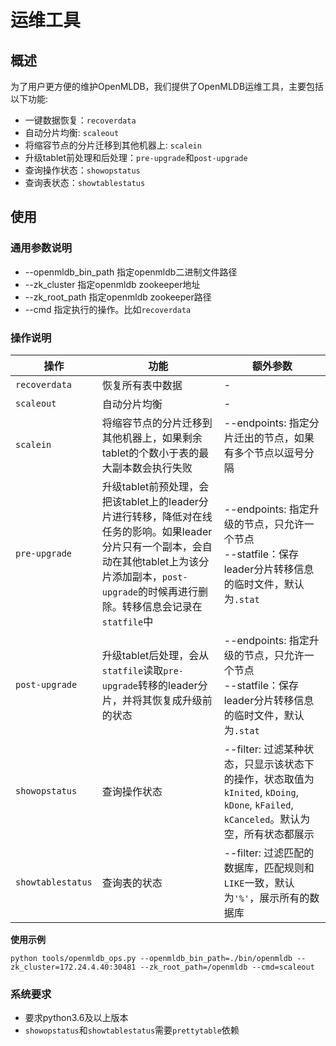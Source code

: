 # 运维工具

## 概述

为了用户更方便的维护OpenMLDB，我们提供了OpenMLDB运维工具，主要包括以下功能:
- 一键数据恢复：`recoverdata`
- 自动分片均衡: `scaleout`
- 将缩容节点的分片迁移到其他机器上: `scalein`
- 升级tablet前处理和后处理：`pre-upgrade`和`post-upgrade`
- 查询操作状态：`showopstatus`
- 查询表状态：`showtablestatus`

## 使用
### 通用参数说明
- --openmldb_bin_path 指定openmldb二进制文件路径
- --zk_cluster 指定openmldb zookeeper地址
- --zk_root_path 指定openmldb zookeeper路径
- --cmd 指定执行的操作。比如`recoverdata`

### 操作说明

| 操作                | 功能                                                                                                                                | 额外参数                                                                                                |
|-------------------|-----------------------------------------------------------------------------------------------------------------------------------|-----------------------------------------------------------------------------------------------------|
| `recoverdata`     | 恢复所有表中数据                                                                                                                          | -                                                                                                   |
| `scaleout`        | 自动分片均衡                                                                                                                            | -                                                                                                   |
| `scalein`         | 将缩容节点的分片迁移到其他机器上，如果剩余tablet的个数小于表的最大副本数会执行失败                                                                                      | --endpoints: 指定分片迁出的节点，如果有多个节点以逗号分隔                                                                 |
| `pre-upgrade`     | 升级tablet前预处理，会把该tablet上的leader分片进行转移，降低对在线任务的影响。如果leader分片只有一个副本，会自动在其他tablet上为该分片添加副本，`post-upgrade`的时候再进行删除。转移信息会记录在`statfile`中 | --endpoints: 指定升级的节点，只允许一个节点 <br/> --statfile：保存leader分片转移信息的临时文件，默认为`.stat`                        |
| `post-upgrade`    | 升级tablet后处理，会从`statfile`读取`pre-upgrade`转移的leader分片，并将其恢复成升级前的状态                                                                   | --endpoints: 指定升级的节点，只允许一个节点 <br/> --statfile：保存leader分片转移信息的临时文件，默认为`.stat`                                                                       |
| `showopstatus`    | 查询操作状态                                                                                                                            | --filter: 过滤某种状态，只显示该状态下的操作，状态取值为 `kInited`, `kDoing`, `kDone`, `kFailed`, `kCanceled`。默认为空，所有状态都展示 |
| `showtablestatus` | 查询表的状态                                                                                                                            | --filter: 过滤匹配的数据库，匹配规则和`LIKE`一致，默认为`'%'`，展示所有的数据库                                                  |

**使用示例**
```
python tools/openmldb_ops.py --openmldb_bin_path=./bin/openmldb --zk_cluster=172.24.4.40:30481 --zk_root_path=/openmldb --cmd=scaleout
```

### 系统要求
- 要求python3.6及以上版本
- `showopstatus`和`showtablestatus`需要`prettytable`依赖

